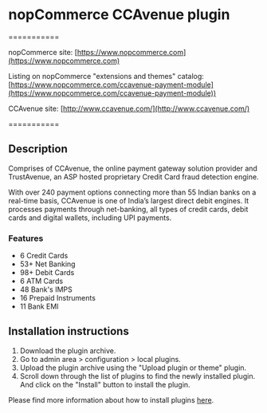 ﻿# nopCommerce CCAvenue plugin

===========

nopCommerce site: [https://www.nopcommerce.com](https://www.nopcommerce.com)

Listing on nopCommerce "extensions and themes" catalog: [https://www.nopcommerce.com/ccavenue-payment-module](https://www.nopcommerce.com/ccavenue-payment-module))

CCAvenue site: [http://www.ccavenue.com/](http://www.ccavenue.com/)

===========

## Description

Comprises of CCAvenue, the online payment gateway solution provider and TrustAvenue, an ASP hosted proprietary Credit Card fraud detection engine.

With over 240 payment options connecting more than 55 Indian banks on a real-time basis, CCAvenue is one of India’s largest direct debit engines. It processes payments through net-banking, all types of credit cards, debit cards and digital wallets, including UPI payments.

### Features

- 6 Credit Cards
- 53+ Net Banking
- 98+ Debit Cards
- 6 ATM Cards
- 48 Bank's IMPS
- 16 Prepaid Instruments
- 11 Bank EMI

## Installation instructions

1. Download the plugin archive.
1. Go to admin area > configuration > local plugins.
1. Upload the plugin archive using the "Upload plugin or theme" plugin.
1. Scroll down through the list of plugins to find the newly installed plugin. And click on the "Install" button to install the plugin.

Please find more information about how to install plugins [here](https://docs.nopcommerce.com/getting-started/advanced-configuration/plugins-in-nopcommerce.html).
